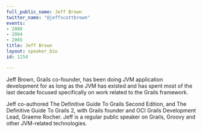 ```yaml
---
full_public_name: Jeff Brown
twitter_name: "@jeffscottbrown"
events:
- 2088
- 2064
- 2065
title: Jeff Brown
layout: speaker_bio
id: 1154

---
```

Jeff Brown, Grails co-founder, has been doing JVM application development for as long as the JVM has existed and has spent most of the last decade focused specifically on work related to the Grails framework. 

Jeff co-authored The Definitive Guide To Grails Second Edition, and The Definitive Guide To Grails 2, with Grails founder and OCI Grails Development Lead, Graeme Rocher. Jeff is a regular public speaker on Grails, Groovy and other JVM-related technologies.